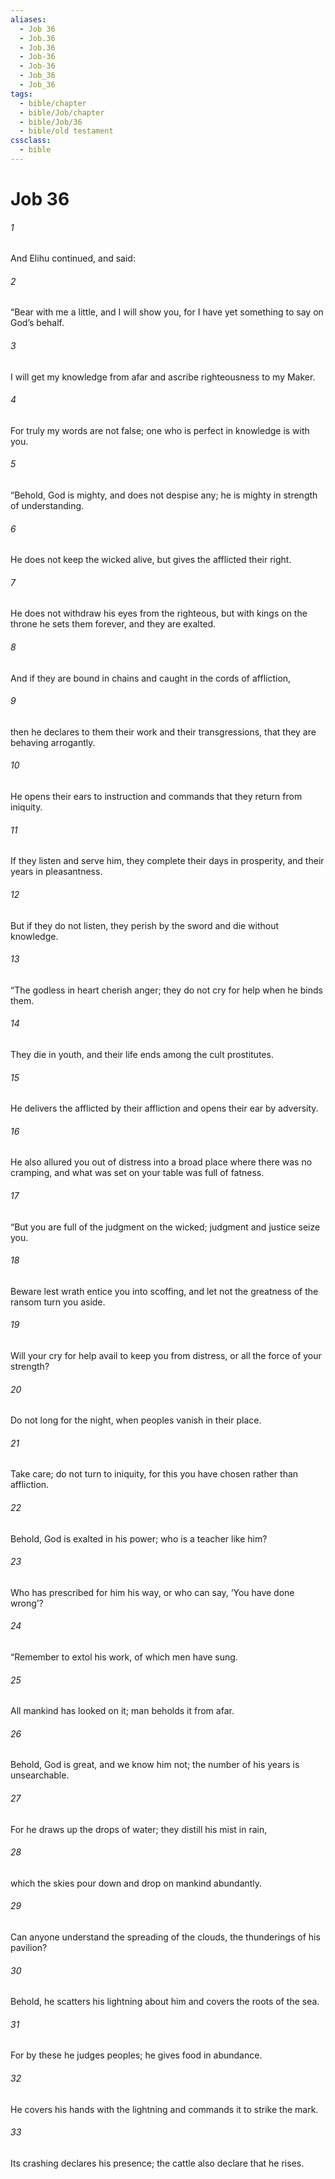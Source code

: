 ```yaml
---
aliases:
  - Job 36
  - Job.36
  - Job.36
  - Job-36
  - Job-36
  - Job_36
  - Job_36
tags:
  - bible/chapter
  - bible/Job/chapter
  - bible/Job/36
  - bible/old testament
cssclass:
  - bible
---
```


# Job 36

###### 1
And Elihu continued, and said:
###### 2
“Bear with me a little, and I will show you, for I have yet something to say on God’s behalf.
###### 3
I will get my knowledge from afar and ascribe righteousness to my Maker.
###### 4
For truly my words are not false; one who is perfect in knowledge is with you.
###### 5
“Behold, God is mighty, and does not despise any; he is mighty in strength of understanding.
###### 6
He does not keep the wicked alive, but gives the afflicted their right.
###### 7
He does not withdraw his eyes from the righteous, but with kings on the throne he sets them forever, and they are exalted.
###### 8
And if they are bound in chains and caught in the cords of affliction,
###### 9
then he declares to them their work and their transgressions, that they are behaving arrogantly.
###### 10
He opens their ears to instruction and commands that they return from iniquity.
###### 11
If they listen and serve him, they complete their days in prosperity, and their years in pleasantness.
###### 12
But if they do not listen, they perish by the sword and die without knowledge.
###### 13
“The godless in heart cherish anger; they do not cry for help when he binds them.
###### 14
They die in youth, and their life ends among the cult prostitutes.
###### 15
He delivers the afflicted by their affliction and opens their ear by adversity.
###### 16
He also allured you out of distress into a broad place where there was no cramping, and what was set on your table was full of fatness.
###### 17
“But you are full of the judgment on the wicked; judgment and justice seize you.
###### 18
Beware lest wrath entice you into scoffing, and let not the greatness of the ransom turn you aside.
###### 19
Will your cry for help avail to keep you from distress, or all the force of your strength?
###### 20
Do not long for the night, when peoples vanish in their place.
###### 21
Take care; do not turn to iniquity, for this you have chosen rather than affliction.
###### 22
Behold, God is exalted in his power; who is a teacher like him?
###### 23
Who has prescribed for him his way, or who can say, ‘You have done wrong’?
###### 24
“Remember to extol his work, of which men have sung.
###### 25
All mankind has looked on it; man beholds it from afar.
###### 26
Behold, God is great, and we know him not; the number of his years is unsearchable.
###### 27
For he draws up the drops of water; they distill his mist in rain,
###### 28
which the skies pour down and drop on mankind abundantly.
###### 29
Can anyone understand the spreading of the clouds, the thunderings of his pavilion?
###### 30
Behold, he scatters his lightning about him and covers the roots of the sea.
###### 31
For by these he judges peoples; he gives food in abundance.
###### 32
He covers his hands with the lightning and commands it to strike the mark.
###### 33
Its crashing declares his presence; the cattle also declare that he rises.


